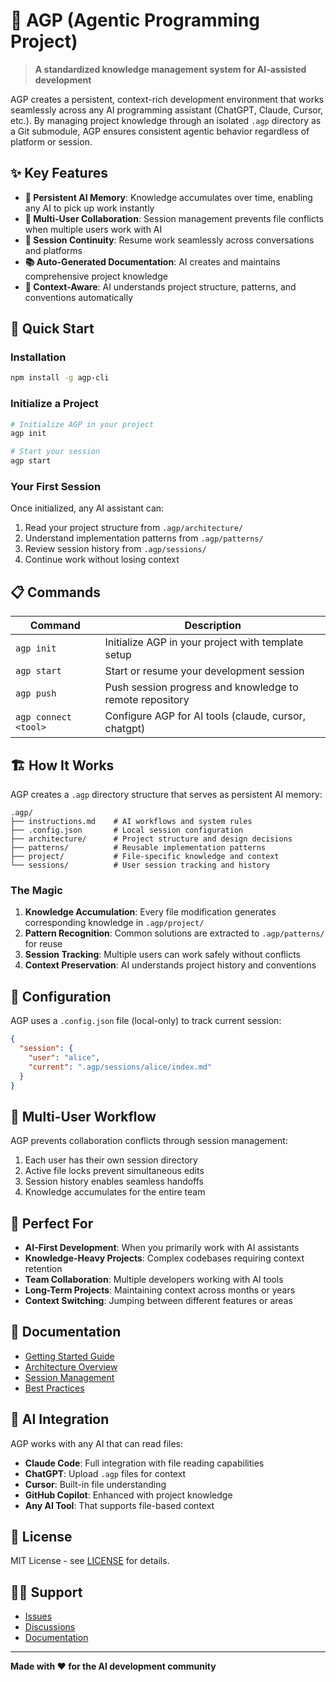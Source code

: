 # 🤖 AGP (Agentic Programming Project)

> **A standardized knowledge management system for AI-assisted development**

AGP creates a persistent, context-rich development environment that works seamlessly across any AI programming assistant (ChatGPT, Claude, Cursor, etc.). By managing project knowledge through an isolated `.agp` directory as a Git submodule, AGP ensures consistent agentic behavior regardless of platform or session.

## ✨ Key Features

- **🧠 Persistent AI Memory**: Knowledge accumulates over time, enabling any AI to pick up work instantly
- **👥 Multi-User Collaboration**: Session management prevents file conflicts when multiple users work with AI
- **🔄 Session Continuity**: Resume work seamlessly across conversations and platforms
- **📚 Auto-Generated Documentation**: AI creates and maintains comprehensive project knowledge
- **🎯 Context-Aware**: AI understands project structure, patterns, and conventions automatically

## 🚀 Quick Start

### Installation

```bash
npm install -g agp-cli
```

### Initialize a Project

```bash
# Initialize AGP in your project
agp init

# Start your session
agp start
```

### Your First Session

Once initialized, any AI assistant can:
1. Read your project structure from `.agp/architecture/`
2. Understand implementation patterns from `.agp/patterns/`
3. Review session history from `.agp/sessions/`
4. Continue work without losing context

## 📋 Commands

| Command | Description |
|---------|-------------|
| `agp init` | Initialize AGP in your project with template setup |
| `agp start` | Start or resume your development session |
| `agp push` | Push session progress and knowledge to remote repository |
| `agp connect <tool>` | Configure AGP for AI tools (claude, cursor, chatgpt) |

## 🏗️ How It Works

AGP creates a `.agp` directory structure that serves as persistent AI memory:

```
.agp/
├── instructions.md    # AI workflows and system rules
├── .config.json       # Local session configuration
├── architecture/      # Project structure and design decisions
├── patterns/          # Reusable implementation patterns
├── project/           # File-specific knowledge and context
└── sessions/          # User session tracking and history
```

### The Magic

1. **Knowledge Accumulation**: Every file modification generates corresponding knowledge in `.agp/project/`
2. **Pattern Recognition**: Common solutions are extracted to `.agp/patterns/` for reuse
3. **Session Tracking**: Multiple users can work safely without conflicts
4. **Context Preservation**: AI understands project history and conventions

## 🔧 Configuration

AGP uses a `.config.json` file (local-only) to track current session:

```json
{
  "session": {
    "user": "alice",
    "current": ".agp/sessions/alice/index.md"
  }
}
```

## 🤝 Multi-User Workflow

AGP prevents collaboration conflicts through session management:

1. Each user has their own session directory
2. Active file locks prevent simultaneous edits
3. Session history enables seamless handoffs
4. Knowledge accumulates for the entire team

## 🎯 Perfect For

- **AI-First Development**: When you primarily work with AI assistants
- **Knowledge-Heavy Projects**: Complex codebases requiring context retention
- **Team Collaboration**: Multiple developers working with AI tools
- **Long-Term Projects**: Maintaining context across months or years
- **Context Switching**: Jumping between different features or areas

## 📖 Documentation

- [Getting Started Guide](docs/getting-started.md)
- [Architecture Overview](docs/architecture.md)
- [Session Management](docs/sessions.md)
- [Best Practices](docs/best-practices.md)

## 🤖 AI Integration

AGP works with any AI that can read files:

- **Claude Code**: Full integration with file reading capabilities
- **ChatGPT**: Upload `.agp` files for context
- **Cursor**: Built-in file understanding
- **GitHub Copilot**: Enhanced with project knowledge
- **Any AI Tool**: That supports file-based context

## 📄 License

MIT License - see [LICENSE](LICENSE) for details.

## 🙋‍♂️ Support

- [Issues](https://github.com/bang9/agp-cli/issues)
- [Discussions](https://github.com/bang9/agp-cli/discussions)
- [Documentation](https://agp-cli.dev)

---

**Made with ❤️ for the AI development community**
